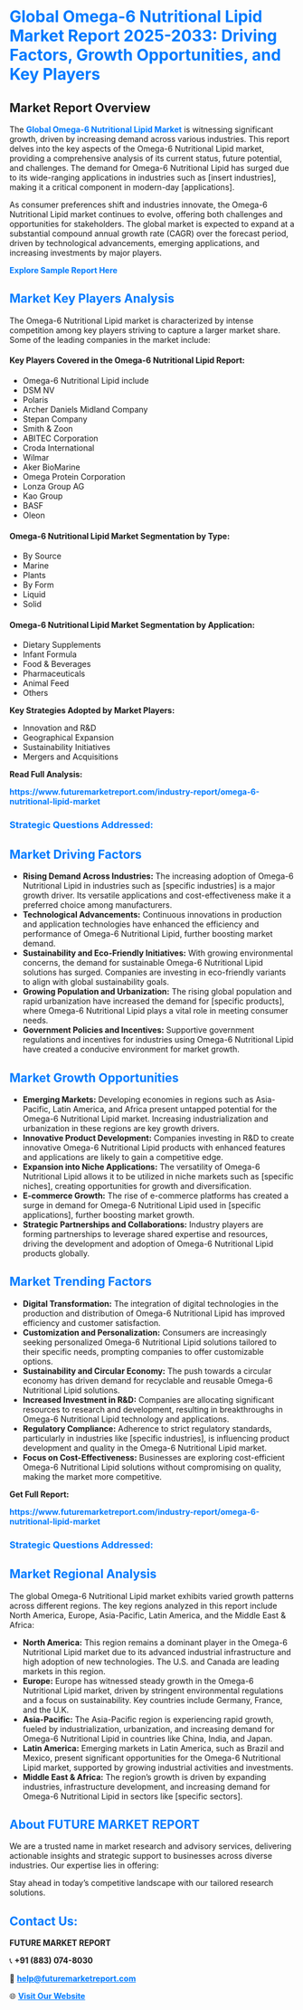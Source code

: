 <h1 style="color: #007BFF;">Global Omega-6 Nutritional Lipid Market Report 2025-2033: Driving Factors, Growth Opportunities, and Key Players</h1>

<section id="overview">
<h2>Market Report Overview</h2>
<p>The <a href="https://www.futuremarketreport.com/industry-report/omega-6-nutritional-lipid-market" style="color: #007BFF; text-decoration: none;"><strong>Global Omega-6 Nutritional Lipid Market</strong></a> is witnessing significant growth, driven by increasing demand across various industries. This report delves into the key aspects of the Omega-6 Nutritional Lipid market, providing a comprehensive analysis of its current status, future potential, and challenges. The demand for Omega-6 Nutritional Lipid has surged due to its wide-ranging applications in industries such as [insert industries], making it a critical component in modern-day [applications].</p>
<p>As consumer preferences shift and industries innovate, the Omega-6 Nutritional Lipid market continues to evolve, offering both challenges and opportunities for stakeholders. The global market is expected to expand at a substantial compound annual growth rate (CAGR) over the forecast period, driven by technological advancements, emerging applications, and increasing investments by major players.</p>
</section>

<section id="overview">
<p><a href="https://www.futuremarketreport.com/request-sample/reportId=97324" style="color: #007BFF; text-decoration: none;"><strong>Explore Sample Report Here</strong></a></p>
</section>

<section id="key-players">
<h2 style="color: #007BFF;">Market Key Players Analysis</h2>
<p>The Omega-6 Nutritional Lipid market is characterized by intense competition among key players striving to capture a larger market share. Some of the leading companies in the market include:</p>
<h4>Key Players Covered in the Omega-6 Nutritional Lipid Report:</h4>
<ul><li>Omega-6 Nutritional Lipid include</li><li>DSM NV</li><li>Polaris</li><li>Archer Daniels Midland Company</li><li>Stepan Company</li><li>Smith &amp; Zoon</li><li>ABITEC Corporation</li><li>Croda International</li><li>Wilmar</li><li>Aker BioMarine</li><li>Omega Protein Corporation</li><li>Lonza Group AG</li><li>Kao Group</li><li>BASF</li><li>Oleon</li></ul>
<h4>Omega-6 Nutritional Lipid Market Segmentation by Type:</h4>
<ul><li>By Source</li><li>Marine</li><li>Plants</li><li>By Form</li><li>Liquid</li><li>Solid</li></ul>

<h4>Omega-6 Nutritional Lipid Market Segmentation by Application:</h4>
<ul><li>Dietary Supplements</li><li>Infant Formula</li><li>Food &amp; Beverages</li><li>Pharmaceuticals</li><li>Animal Feed</li><li>Others</li></ul>
<p><strong>Key Strategies Adopted by Market Players:</strong></p>
<ul>
<li>Innovation and R&D</li>
<li>Geographical Expansion</li>
<li>Sustainability Initiatives</li>
<li>Mergers and Acquisitions</li>
</ul>
</section>

<section>
<p><strong>Read Full Analysis: </strong></p><a href="https://www.futuremarketreport.com/industry-report/omega-6-nutritional-lipid-market" style="color: #007BFF; text-decoration: none;"><strong>https://www.futuremarketreport.com/industry-report/omega-6-nutritional-lipid-market</strong></a>
<h3 style="color: #007BFF;">Strategic Questions Addressed:</h3>
</section>

<section id="driving-factors">
<h2 style="color: #007BFF;">Market Driving Factors</h2>
<ul>
<li><strong>Rising Demand Across Industries:</strong> The increasing adoption of Omega-6 Nutritional Lipid in industries such as [specific industries] is a major growth driver. Its versatile applications and cost-effectiveness make it a preferred choice among manufacturers.</li>
<li><strong>Technological Advancements:</strong> Continuous innovations in production and application technologies have enhanced the efficiency and performance of Omega-6 Nutritional Lipid, further boosting market demand.</li>
<li><strong>Sustainability and Eco-Friendly Initiatives:</strong> With growing environmental concerns, the demand for sustainable Omega-6 Nutritional Lipid solutions has surged. Companies are investing in eco-friendly variants to align with global sustainability goals.</li>
<li><strong>Growing Population and Urbanization:</strong> The rising global population and rapid urbanization have increased the demand for [specific products], where Omega-6 Nutritional Lipid plays a vital role in meeting consumer needs.</li>
<li><strong>Government Policies and Incentives:</strong> Supportive government regulations and incentives for industries using Omega-6 Nutritional Lipid have created a conducive environment for market growth.</li>
</ul>
</section>

<section id="growth-opportunities">
<h2 style="color: #007BFF;">Market Growth Opportunities</h2>
<ul>
<li><strong>Emerging Markets:</strong> Developing economies in regions such as Asia-Pacific, Latin America, and Africa present untapped potential for the Omega-6 Nutritional Lipid market. Increasing industrialization and urbanization in these regions are key growth drivers.</li>
<li><strong>Innovative Product Development:</strong> Companies investing in R&D to create innovative Omega-6 Nutritional Lipid products with enhanced features and applications are likely to gain a competitive edge.</li>
<li><strong>Expansion into Niche Applications:</strong> The versatility of Omega-6 Nutritional Lipid allows it to be utilized in niche markets such as [specific niches], creating opportunities for growth and diversification.</li>
<li><strong>E-commerce Growth:</strong> The rise of e-commerce platforms has created a surge in demand for Omega-6 Nutritional Lipid used in [specific applications], further boosting market growth.</li>
<li><strong>Strategic Partnerships and Collaborations:</strong> Industry players are forming partnerships to leverage shared expertise and resources, driving the development and adoption of Omega-6 Nutritional Lipid products globally.</li>
</ul>
</section>

<section id="trending-factors">
<h2 style="color: #007BFF;">Market Trending Factors</h2>
<ul>
<li><strong>Digital Transformation:</strong> The integration of digital technologies in the production and distribution of Omega-6 Nutritional Lipid has improved efficiency and customer satisfaction.</li>
<li><strong>Customization and Personalization:</strong> Consumers are increasingly seeking personalized Omega-6 Nutritional Lipid solutions tailored to their specific needs, prompting companies to offer customizable options.</li>
<li><strong>Sustainability and Circular Economy:</strong> The push towards a circular economy has driven demand for recyclable and reusable Omega-6 Nutritional Lipid solutions.</li>
<li><strong>Increased Investment in R&D:</strong> Companies are allocating significant resources to research and development, resulting in breakthroughs in Omega-6 Nutritional Lipid technology and applications.</li>
<li><strong>Regulatory Compliance:</strong> Adherence to strict regulatory standards, particularly in industries like [specific industries], is influencing product development and quality in the Omega-6 Nutritional Lipid market.</li>
<li><strong>Focus on Cost-Effectiveness:</strong> Businesses are exploring cost-efficient Omega-6 Nutritional Lipid solutions without compromising on quality, making the market more competitive.</li>
</ul>
</section>

<section>
<p><strong>Get Full Report: </strong></p><a href="https://www.futuremarketreport.com/industry-report/omega-6-nutritional-lipid-market" style="color: #007BFF; text-decoration: none;"><strong>https://www.futuremarketreport.com/industry-report/omega-6-nutritional-lipid-market</strong></a>
<h3 style="color: #007BFF;">Strategic Questions Addressed:</h3>
</section>


<section id="regional-analysis">
<h2 style="color: #007BFF;">Market Regional Analysis</h2>
<p>The global Omega-6 Nutritional Lipid market exhibits varied growth patterns across different regions. The key regions analyzed in this report include North America, Europe, Asia-Pacific, Latin America, and the Middle East & Africa:</p>
<ul>
<li><strong>North America:</strong> This region remains a dominant player in the Omega-6 Nutritional Lipid market due to its advanced industrial infrastructure and high adoption of new technologies. The U.S. and Canada are leading markets in this region.</li>
<li><strong>Europe:</strong> Europe has witnessed steady growth in the Omega-6 Nutritional Lipid market, driven by stringent environmental regulations and a focus on sustainability. Key countries include Germany, France, and the U.K.</li>
<li><strong>Asia-Pacific:</strong> The Asia-Pacific region is experiencing rapid growth, fueled by industrialization, urbanization, and increasing demand for Omega-6 Nutritional Lipid in countries like China, India, and Japan.</li>
<li><strong>Latin America:</strong> Emerging markets in Latin America, such as Brazil and Mexico, present significant opportunities for the Omega-6 Nutritional Lipid market, supported by growing industrial activities and investments.</li>
<li><strong>Middle East & Africa:</strong> The region’s growth is driven by expanding industries, infrastructure development, and increasing demand for Omega-6 Nutritional Lipid in sectors like [specific sectors].</li>
</ul>
</section>

<footer>
<h2 style="color: #007BFF;">About FUTURE MARKET REPORT</h2>
<p>We are a trusted name in market research and advisory services, delivering actionable insights and strategic support to businesses across diverse industries. Our expertise lies in offering:</p>

<p>Stay ahead in today’s competitive landscape with our tailored research solutions.</p>

<h2 style="color: #007BFF;">Contact Us:</h2>
<p><strong>FUTURE MARKET REPORT</strong></p>
<p>📞 <strong>+91 (883) 074-8030</strong></p>
<p>📧 <strong><a href="mailto:help@futuremarketreport.com" style="color: #007BFF;">help@futuremarketreport.com</a></strong></p>
<p>🌐 <strong><a href="https://www.futuremarketreport.com/" style="color: #007BFF;">Visit Our Website</a></strong></p>
</footer>